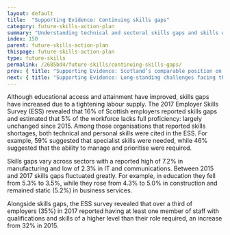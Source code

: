 ```yaml
---
layout: default
title:  "Supporting Evidence: Continuing skills gaps"
category: future-skills-action-plan
summary: "Understanding technical and sectoral skills gaps and skills underutilisation in Scotland."
index: 150
parent: future-skills-action-plan
thispage: future-skills-action-plan
type: future-skills
permalink: /2685bd4/future-skills/continuing-skills-gaps/
prev: { title: "Supporting Evidence: Scotland’s comparable position on skills", url: "/2685bd4/future-skills/scotland-labour-market-international-position-skills/" }
next: { title: "Supporting Evidence: Long-standing challenges facing the labour market", url: "/2685bd4/future-skills/long-term-challenges-facing-labour-market" }
---
```


Although educational access and attainment have improved, skills gaps have increased due to a tightening labour supply. The 2017 Employer Skills Survey (ESS) revealed that 16% of Scottish employers reported skills gaps and estimated that 5% of the workforce lacks full proficiency: largely unchanged since 2015. Among those organisations that reported skills shortages, both technical and personal skills were cited in the ESS. For example, 59% suggested that specialist skills were needed, while 46% suggested that the ability to manage and prioritise were required.

Skills gaps vary across sectors with a reported high of 7.2% in manufacturing and low of 2.3% in IT and communications. Between 2015 and 2017 skills gaps fluctuated greatly. For example, in education they fell from 5.3% to 3.5%, while they rose from 4.3% to 5.0% in construction and remained static (5.2%) in business services.

Alongside skills gaps, the ESS survey revealed that over a third of employers (35%) in 2017 reported having at least one member of staff with qualifications and skills of a higher level than their role required, an increase from 32% in 2015.
